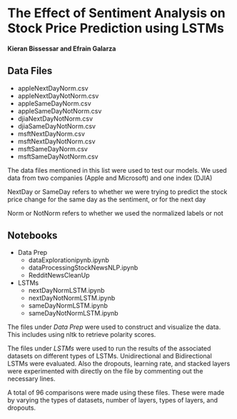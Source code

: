 # The Effect of Sentiment Analysis on Stock Price Prediction using LSTMs
#### Kieran Bissessar and Efrain Galarza
## Data Files

* appleNextDayNorm.csv
* appleNextDayNotNorm.csv
* appleSameDayNorm.csv
* appleSameDayNotNorm.csv
* djiaNextDayNotNorm.csv
* djiaSameDayNotNorm.csv
* msftNextDayNorm.csv
* msftNextDayNotNorm.csv
* msftSameDayNorm.csv
* msftSameDayNotNorm.csv

The data files mentioned in this list were used to test our models. We used data from two companies (Apple and Microsoft) and one index (DJIA)

NextDay or SameDay refers to whether we were trying to predict the stock price change for the same day as the sentiment, or for the next day

Norm or NotNorm refers to whether we used the normalized labels or not

## Notebooks
* Data Prep
  * dataExplorationipynb.ipynb
  * dataProcessingStockNewsNLP.ipynb
  * RedditNewsCleanUp
* LSTMs
  * nextDayNormLSTM.ipynb
  * nextDayNotNormLSTM.ipynb
  * sameDayNormLSTM.ipynb
  * sameDayNotNormLSTM.ipynb
  
The files under *Data Prep* were used to construct and visualize the data. This includes using nltk to retrieve polarity scores.

The files under *LSTMs* were used to run the results of the associated datasets on different types of LSTMs. Unidirectional and Bidirectional LSTMs were evaluated. Also the dropouts, learning rate, and stacked layers were experimented with directly on the file by commenting out the necessary lines.

A total of 96 comparisons were made using these files. These were made by varying the types of datasets, number of layers, types of layers, and dropouts.
